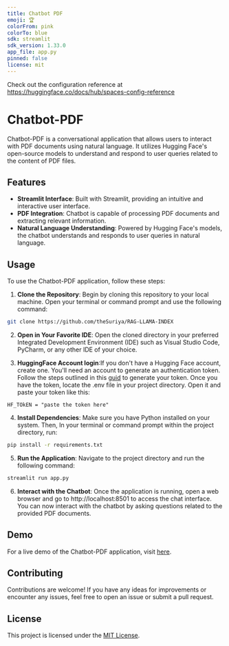 ```yaml
---
title: Chatbot PDF
emoji: 🏆
colorFrom: pink
colorTo: blue
sdk: streamlit
sdk_version: 1.33.0
app_file: app.py
pinned: false
license: mit
---
```


Check out the configuration reference at https://huggingface.co/docs/hub/spaces-config-reference

# Chatbot-PDF

Chatbot-PDF is a conversational application that allows users to interact with PDF documents using natural language. It utilizes Hugging Face's open-source models to understand and respond to user queries related to the content of PDF files.

## Features

- **Streamlit Interface**: Built with Streamlit, providing an intuitive and interactive user interface.
- **PDF Integration**: Chatbot is capable of processing PDF documents and extracting relevant information.
- **Natural Language Understanding**: Powered by Hugging Face's models, the chatbot understands and responds to user queries in natural language.

## Usage

To use the Chatbot-PDF application, follow these steps:

1. **Clone the Repository**: Begin by cloning this repository to your local machine. Open your terminal or command prompt and use the following command:
```bash
git clone https://github.com/theSuriya/RAG-LLAMA-INDEX
```
2. **Open in Your Favorite IDE**: Open the cloned directory in your preferred Integrated Development Environment (IDE) such as Visual Studio Code, PyCharm, or any other IDE of your choice.
   
3. **HuggingFace Account login**:If you don't have a Hugging Face account, create one. You'll need an account to generate an authentication token. Follow the steps outlined in this [guid](https://huggingface.co/docs/hub/security-tokens) to generate your token. Once you have the token, locate the .env file in your project directory. Open it and paste your token like this:
  ```dotenv
  HF_TOkEN = "paste the token here"
  ```
4. **Install Dependencies**: Make sure you have Python installed on your system. Then, In your terminal or command prompt within the project directory, run:
```bash
pip install -r requirements.txt
```
5. **Run the Application**: Navigate to the project directory and run the following command:
 ```bash
 streamlit run app.py
 ```
6. **Interact with the Chatbot**: Once the application is running, open a web browser and go to http://localhost:8501 to access the chat interface. You can now interact with the chatbot by asking questions related to the provided PDF documents.

## Demo

For a live demo of the Chatbot-PDF application, visit [here](https://huggingface.co/spaces/suriya7/Chatbot-PDF).

## Contributing

Contributions are welcome! If you have any ideas for improvements or encounter any issues, feel free to open an issue or submit a pull request.

## License

This project is licensed under the [MIT License](LICENSE).




